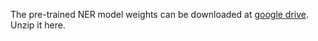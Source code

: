 The pre-trained NER model weights can be downloaded at [google drive](https://drive.google.com/open?id=1eo4HwLrix-Zbiu5qSl29cc_3uUGKF9yZ). Unzip it here.
